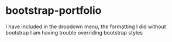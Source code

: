 # bootstrap-portfolio
I  have included in the dropdown menu, the formatting I did without bootstrap
I am having trouble overriding bootstrap styles 
